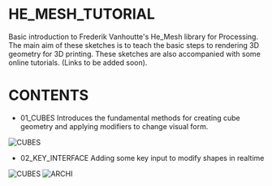 HE_MESH_TUTORIAL
================

Basic introduction to Frederik Vanhoutte's He_Mesh library for Processing. The main aim of these sketches is to teach the basic steps to rendering 3D geometry for 3D printing. These sketches are also accompanied with some online tutorials. (Links to be added soon).


CONTENTS
========

- 01_CUBES
Introduces the fundamental methods for creating cube geometry and applying modifiers to change visual form.

![CUBES](https://cloud.githubusercontent.com/assets/1027891/5424376/b6fe8dbc-82ec-11e4-9a27-9027828e7c5a.jpg)

- 02_KEY_INTERFACE
Adding some key input to modify shapes in realtime

![CUBES](https://cloud.githubusercontent.com/assets/1027891/5426052/bcb2bb1a-8338-11e4-9b91-8cc058cead02.jpg)
![ARCHI](https://cloud.githubusercontent.com/assets/1027891/5428682/67b86390-83cd-11e4-9cda-2c9b83a19e05.jpg)

